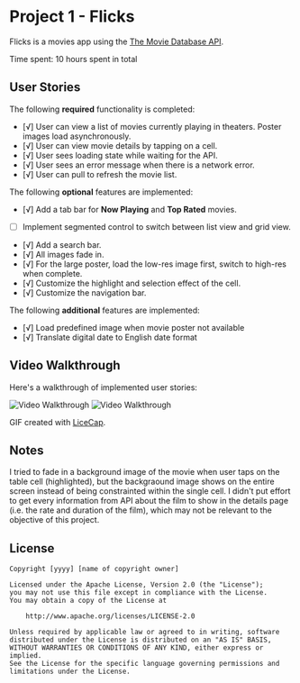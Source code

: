 # Project 1 - Flicks

Flicks is a movies app using the [The Movie Database API](http://docs.themoviedb.apiary.io/#).

Time spent: 10 hours spent in total

## User Stories

The following **required** functionality is completed:

- [√] User can view a list of movies currently playing in theaters. Poster images load asynchronously.
- [√] User can view movie details by tapping on a cell.
- [√] User sees loading state while waiting for the API.
- [√] User sees an error message when there is a network error.
- [√] User can pull to refresh the movie list.

The following **optional** features are implemented:

- [√] Add a tab bar for **Now Playing** and **Top Rated** movies.
- [ ] Implement segmented control to switch between list view and grid view.
- [√] Add a search bar.
- [√] All images fade in.
- [√] For the large poster, load the low-res image first, switch to high-res when complete.
- [√] Customize the highlight and selection effect of the cell.
- [√] Customize the navigation bar.

The following **additional** features are implemented:

- [√] Load predefined image when movie poster not available
- [√] Translate digital date to English date format

## Video Walkthrough

Here's a walkthrough of implemented user stories:

<img src='iOS_Flicks/demo1.gif' title='normal operations' width='' alt='Video Walkthrough' />
<img src='iOS_Flicks/demo2.gif' title='network error' width='' alt='Video Walkthrough' />

GIF created with [LiceCap](http://www.cockos.com/licecap/).

## Notes

I tried to fade in a background image of the movie when user taps on the table cell (highlighted), but the backgraound image shows on the entire screen instead of being constrainted within the single cell.
I didn't put effort to get every information from API about the film to show in the details page (i.e. the rate and duration of the film), which may not be relevant to the objective of this project.

## License

    Copyright [yyyy] [name of copyright owner]

    Licensed under the Apache License, Version 2.0 (the "License");
    you may not use this file except in compliance with the License.
    You may obtain a copy of the License at

        http://www.apache.org/licenses/LICENSE-2.0

    Unless required by applicable law or agreed to in writing, software
    distributed under the License is distributed on an "AS IS" BASIS,
    WITHOUT WARRANTIES OR CONDITIONS OF ANY KIND, either express or implied.
    See the License for the specific language governing permissions and
    limitations under the License.
